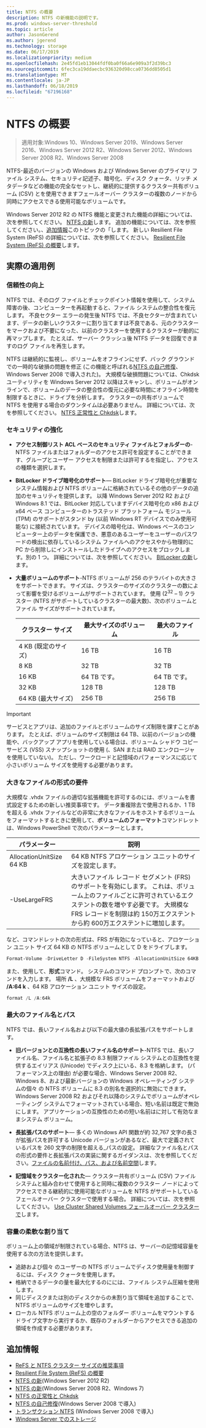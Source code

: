 ```yaml
---
title: NTFS の概要
description: NTFS の新機能の説明です。
ms.prod: windows-server-threshold
ms.topic: article
author: JasonGerend
ms.author: jgerend
ms.technology: storage
ms.date: 06/17/2019
ms.localizationpriority: medium
ms.openlocfilehash: 2e45fd1eb13044fdf0ba0f66a6e909a3f2d39bc3
ms.sourcegitcommit: 6fec3ca19ddaecbc936320d98cca0736dd8505d1
ms.translationtype: MT
ms.contentlocale: ja-JP
ms.lasthandoff: 06/18/2019
ms.locfileid: "67196168"
---
```

# <a name="ntfs-overview"></a>NTFS の概要

>適用対象:Windows 10、Windows Server 2019、Windows Server 2016、Windows Server 2012 R2、Windows Server 2012、Windows Server 2008 R2、Windows Server 2008

NTFS-最近のバージョンの Windows および Windows Server のプライマリ ファイル システム、セキュリティ記述子、暗号化、ディスク クォータ、リッチ メタデータなどの機能の完全なセットし、継続的に提供するクラスター共有ボリューム (CSV) とを使用できますフェールオーバー クラスターの複数のノードから同時にアクセスできる使用可能なボリュームです。

Windows Server 2012 R2 の NTFS 機能と変更された機能の詳細については、次を参照してください。 [NTFS の新](https://docs.microsoft.com/previous-versions/windows/it-pro/windows-server-2012-r2-and-2012/dn466520(v%3dws.11))します。 追加の機能については、次を参照してください。、[追加情報](#additional-information)このトピックの「します。 新しい Resilient File System (ReFS) の詳細については、次を参照してください。 [Resilient File System (ReFS) の概要](../refs/refs-overview.md)します。

## <a name="practical-applications"></a>実際の適用例

### <a name="increased-reliability"></a>信頼性の向上

NTFS では、そのログ ファイルとチェックポイント情報を使用して、システム障害の後、コンピューターを再起動すると、ファイル システムの整合性を復元します。 不良セクター エラーの発生後 NTFS では、不良セクターが含まれています、データの新しいクラスターに割り当てますは不良である、元のクラスターをマークおよび不要になった、以前のクラスターを使用するクラスターが動的に再マップします。 たとえば、サーバー クラッシュ後 NTFS データを回復できますのログ ファイルを再生します。

NTFS は継続的に監視し、ボリュームをオフラインにせず、バック グラウンドでの一時的な破損の問題を修正 (この機能と呼ばれる[NTFS の自己修復](https://docs.microsoft.com/previous-versions/windows/it-pro/windows-server-2008-R2-and-2008/cc771388(v=ws.10))、Windows Server 2008 で導入された)。 大規模な破損問題については、Chkdsk ユーティリティを Windows Server 2012 以降はスキャンし、ボリュームがオンラインで、ボリュームのデータの整合性の復元に必要な時間にオフライン時間を制限するときに、ドライブを分析します。 クラスターの共有ボリュームで NTFS を使用する場合のダウンタイムは必要ありません。 詳細については、次を参照してください。 [NTFS 正常性と Chkdsk](https://docs.microsoft.com/previous-versions/windows/it-pro/windows-server-2012-r2-and-2012/hh831536(v%3dws.11))します。

### <a name="increased-security"></a>セキュリティの強化

- **アクセス制御リスト ACL ベースのセキュリティ ファイルとフォルダーの**-NTFS ファイルまたはフォルダーのアクセス許可を設定することができます、グループとユーザー アクセスを制限または許可するを指定し、アクセスの種類を選択します。

- **BitLocker ドライブ暗号化のサポート**— BitLocker ドライブ暗号化が重要なシステム情報および NTFS ボリュームに格納されているその他のデータの追加のセキュリティを提供します。 以降 Windows Server 2012 R2 および Windows 8.1 では、BitLocker 対応していますデバイス暗号化の x86 および x64 ベース コンピューターのトラステッド プラットフォーム モジュール (TPM) のサポートがスタンド by (以前 Windows RT デバイスでのみ使用可能な) に接続されています。 デバイスの暗号化は、Windows ベースのコンピューター上のデータを保護でき、悪意のあるユーザーをユーザーのパスワードの検出に依存しているシステム ファイルへのアクセスやから物理的に PC から削除しにインストールしたドライブへのアクセスをブロックします。別の 1 つ。 詳細については、次を参照してください。 [BitLocker の新](https://docs.microsoft.com/previous-versions/windows/it-pro/windows-server-2012-r2-and-2012/dn306081(v%3dws.11))します。

- **大量ボリュームのサポート**-NTFS ボリュームが 256 のテラバイトの大きさをサポートできます。 サイズは、クラスターのサイズのクラスターの数によって影響を受けるボリュームがサポートされています。 使用 (2<sup>32</sup> – 1) クラスター (NTFS がサポートしているクラスターの最大数)、次のボリュームとファイル サイズがサポートされています。

  |クラスター サイズ|最大サイズのボリューム|最大のファイル|
  |---|---|---|
  |4 KB (既定のサイズ)|16 TB|16 TB|
  |8 KB|32 TB|32 TB|
  |16 KB|64 TB です。|64 TB です。|
  |32 KB|128 TB|128 TB|
  |64 KB (最大サイズ)|256 TB|256 TB|

>[!IMPORTANT]
>サービスとアプリは、追加のファイルとボリュームのサイズ制限を課すことがあります。 たとえば、ボリュームのサイズ制限は 64 TB、以前のバージョンの機能や、バックアップ アプリを使用している場合は、ボリューム シャドウ コピー サービス (VSS) スナップショットの使用 (、SAN または RAID エンクロージャを使用していない)。 ただし、ワークロードと記憶域のパフォーマンスに応じて小さいボリューム サイズを使用する必要があります。

### <a name="formatting-requirements-for-large-files"></a>大きなファイルの形式の要件

大規模な .vhdx ファイルの適切な拡張機能を許可するのには、ボリュームを書式設定するための新しい推奨事項です。 データ重複除去で使用されるか、1 TB を超える .vhdx ファイルなどの非常に大きなファイルをホストするボリュームをフォーマットするときに使用して、**ボリュームのフォーマット**コマンドレットは、Windows PowerShell で次のパラメーターとします。

|パラメーター|説明|
|---|---|
|AllocationUnitSize 64 KB|64 KB NTFS アロケーション ユニットのサイズを設定します。|
|-UseLargeFRS|大きいファイル レコード セグメント (FRS) のサポートを有効にします。 これは、ボリューム上のファイルごとに許可されているエクステントの数を増やす必要です。 大規模な FRS レコードを制限は約 150万エクステントから約 600万エクステントに増加します。|

など、コマンドレットの次の形式は、FRS が有効になっていると、アロケーション ユニット サイズ 64 KB の NTFS ボリュームとして D をドライブします。

```PowerShell
Format-Volume -DriveLetter D -FileSystem NTFS -AllocationUnitSize 64KB -UseLargeFRS
```

また、使用して、**形式**コマンド。 システムのコマンド プロンプトで、次のコマンドを入力します。 場所 **/L** 、大規模な FRS ボリュームをフォーマットおよび **/A:64 k** 、64 KB アロケーション ユニット サイズの設定。

```PowerShell
format /L /A:64k
```

### <a name="maximum-file-name-and-path"></a>最大のファイル名とパス

NTFS では、長いファイル名および以下の最大値の長拡張パスをサポートします。

- **旧バージョンとの互換性の長いファイル名のサポート**-NTFS では、長いファイル名、ファイル名と拡張子の 8.3 制限ファイル システムとの互換性を提供するエイリアス (Unicode) でディスク上にいる、8.3 を格納します。 (パフォーマンス上の理由) が必要な場合、Windows Server 2008 R2、Windows 8、および最新バージョンの Windows オペレーティング システムの個々 の NTFS ボリュームに 8.3 の別名を選択的に無効にできます。
  Windows Server 2008 R2 およびそれ以降のシステムでボリュームがオペレーティング システムでフォーマットされている場合、短い名前は既定で無効にします。 アプリケーションの互換性のための短い名前はに対して有効なままシステム ボリューム。

- **長拡張パスのサポート**— 多くの Windows API 関数が約 32,767 文字の長さが拡張パスを許可する Unicode バージョンがあるなど、最大で定義されているパスを 260 文字の制限を超える\_パスの設定。 詳細なファイル名とパスの形式の要件と長拡張パスの実装に関するガイダンスは、次を参照してください。[ファイルの名前付け、パス、および名前空間](https://msdn.microsoft.com/library/windows/desktop/aa365247)します。

- **記憶域をクラスター化された**— クラスター共有ボリューム (CSV) ファイル システムと組み合わせて使用すると同時に複数のクラスター ノードによってアクセスできる継続的に使用可能なボリュームを NTFS がサポートしているフェールオーバー クラスターで使用する場合。 詳細については、次を参照してください。 [Use Cluster Shared Volumes フェールオーバー クラスターで](../../failover-clustering/failover-cluster-csvs.md)します。

### <a name="flexible-allocation-of-capacity"></a>容量の柔軟な割り当て

ボリューム上の領域が制限されている場合、NTFS は、サーバーの記憶域容量を使用する次の方法を提供します。

- 追跡および個々 のユーザーの NTFS ボリュームでディスク使用量を制御するには、ディスク クォータを使用します。
- 格納できるデータの量を最大化するのにには、ファイル システム圧縮を使用します。
- 同じディスクまたは別のディスクからの未割り当て領域を追加することで、NTFS ボリュームのサイズを増やします。
- ローカル NTFS ボリューム上の空のフォルダー ボリュームをマウントするドライブ文字から実行するか、既存のフォルダーからアクセスできる追加の領域を作成する必要があります。

## <a name="additional-information"></a>追加情報

- [ReFS と NTFS クラスター サイズの推奨事項](https://techcommunity.microsoft.com/t5/Storage-at-Microsoft/Cluster-size-recommendations-for-ReFS-and-NTFS/ba-p/425960)
- [Resilient File System (ReFS) の概要](../refs/refs-overview.md)
- [NTFS の新](https://docs.microsoft.com/previous-versions/windows/it-pro/windows-server-2012-r2-and-2012/dn466520(v%3dws.11))(Windows Server 2012 R2)
- [NTFS の新](https://docs.microsoft.com/previous-versions/windows/it-pro/windows-server-2008-R2-and-2008/ff383236(v=ws.10))(Windows Server 2008 R2、Windows 7)
- [NTFS の正常性と Chkdsk](https://docs.microsoft.com/previous-versions/windows/it-pro/windows-server-2012-r2-and-2012/hh831536(v%3dws.11))
- [NTFS の自己修復](https://docs.microsoft.com/previous-versions/windows/it-pro/windows-server-2008-R2-and-2008/cc771388(v=ws.10))(Windows Server 2008 で導入)
- [トランザクション NTFS](https://docs.microsoft.com/previous-versions/windows/it-pro/windows-server-2008-r2-and-2008/cc730726(v%3dws.10)) (Windows Server 2008 で導入)
- [Windows Server でのストレージ](../storage.md)